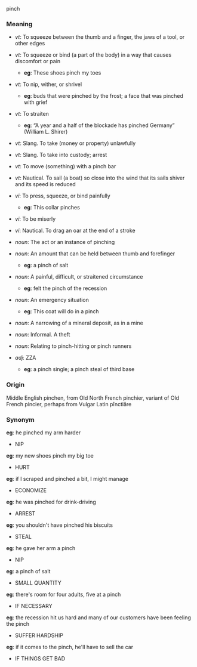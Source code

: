 pinch
### Meaning
+ _vt_: To squeeze between the thumb and a finger, the jaws of a tool, or other edges
+ _vt_: To squeeze or bind (a part of the body) in a way that causes discomfort or pain
    + __eg__: These shoes pinch my toes
+ _vt_: To nip, wither, or shrivel
    + __eg__: buds that were pinched by the frost; a face that was pinched with grief
+ _vt_: To straiten
    + __eg__: “A year and a half of the blockade has pinched Germany” (William L. Shirer)
+ _vt_: Slang. To take (money or property) unlawfully
+ _vt_: Slang. To take into custody; arrest
+ _vt_: To move (something) with a pinch bar
+ _vt_: Nautical. To sail (a boat) so close into the wind that its sails shiver and its speed is reduced
+ _vi_: To press, squeeze, or bind painfully
    + __eg__: This collar pinches
+ _vi_: To be miserly
+ _vi_: Nautical. To drag an oar at the end of a stroke

+ _noun_: The act or an instance of pinching
+ _noun_: An amount that can be held between thumb and forefinger
    + __eg__: a pinch of salt
+ _noun_: A painful, difficult, or straitened circumstance
    + __eg__: felt the pinch of the recession
+ _noun_: An emergency situation
    + __eg__: This coat will do in a pinch
+ _noun_: A narrowing of a mineral deposit, as in a mine
+ _noun_: Informal. A theft
+ _noun_: Relating to pinch-hitting or pinch runners

+ _adj_: ZZA
    + __eg__: a pinch single; a pinch steal of third base

### Origin

Middle English pinchen, from Old North French pinchier, variant of Old French pincier, perhaps from Vulgar Latin pīnctiāre

### Synonym

__eg__: he pinched my arm harder

+ NIP

__eg__: my new shoes pinch my big toe

+ HURT

__eg__: if I scraped and pinched a bit, I might manage

+ ECONOMIZE

__eg__: he was pinched for drink-driving

+ ARREST

__eg__: you shouldn't have pinched his biscuits

+ STEAL

__eg__: he gave her arm a pinch

+ NIP

__eg__: a pinch of salt

+ SMALL QUANTITY

__eg__: there's room for four adults, five at a pinch

+ IF NECESSARY

__eg__: the recession hit us hard and many of our customers have been feeling the pinch

+ SUFFER HARDSHIP

__eg__: if it comes to the pinch, he'll have to sell the car

+ IF THINGS GET BAD



